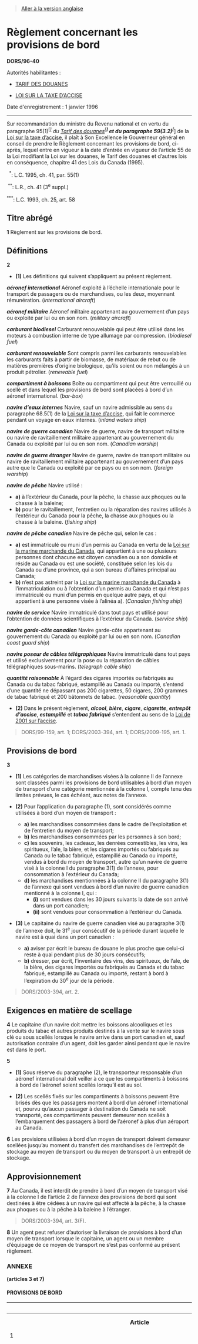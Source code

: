 > [Aller à la version anglaise](/en/Regulations/Statutory%20Orders%20and%20Regulations/96/40.md)

# Règlement concernant les provisions de bord

**DORS/96-40**

Autorités habilitantes : 
- [TARIF DES DOUANES](/fr/Lois/Lois%20du%20Canada/1997/ch.%2036.md)

- [LOI SUR LA TAXE D’ACCISE](/fr/Lois/Lois%20révisées%20du%20Canada/E/E-15.md)

Date d'enregistrement : 1 janvier 1996

----------

Sur recommandation du ministre du Revenu national et en vertu du paragraphe 95(1)<sup><a href='#footnote1star_f'>[*]</a></sup> du [Tarif des douanes](/fr/Lois/Lois%20du%20Canada/1997/ch.%2036.md)<sup><a href='#footnote2star_f'>[**]</a></sup> et du paragraphe 59(3.2)<sup><a href='#footnote3star_f'>[***]</a></sup> de la [Loi sur la taxe d’accise](/fr/Lois/Lois%20révisées%20du%20Canada/E/E-15.md), il plaît à Son Excellence le Gouverneur général en conseil de prendre le Règlement concernant les provisions de bord, ci-après, lequel entre en vigueur à la date d’entrée en vigueur de l’article 55 de la Loi modifiant la Loi sur les douanes, le Tarif des douanes et d’autres lois en conséquence, chapitre 41 des Lois du Canada (1995).

<a name='footnote1star_f'><sup>  *</sup></a>: L.C. 1995, ch. 41, par. 55(1)<br />

<a name='footnote2star_f'><sup> **</sup></a>: L.R., ch. 41 (3<sup>e</sup> suppl.)<br />

<a name='footnote3star_f'><sup>***</sup></a>: L.C. 1993, ch. 25, art. 58<br />




## Titre abrégé


**1** Règlement sur les provisions de bord.




## Définitions


**2** 

- **(1)** Les définitions qui suivent s’appliquent au présent règlement.

***aéronef international*** Aéronef exploité à l’échelle internationale pour le transport de passagers ou de marchandises, ou les deux, moyennant rémunération. (*international aircraft*)

***aéronef militaire*** Aéronef militaire appartenant au gouvernement d’un pays ou exploité par lui ou en son nom. (*military aircraft*)

***carburant biodiesel*** Carburant renouvelable qui peut être utilisé dans les moteurs à combustion interne de type allumage par compression. (*biodiesel fuel*)

***carburant renouvelable*** Sont compris parmi les carburants renouvelables les carburants faits à partir de biomasse, de matériaux de rebut ou de matières premières d’origine biologique, qu’ils soient ou non mélangés à un produit pétrolier. (*renewable fuel*)

***compartiment à boissons*** Boîte ou compartiment qui peut être verrouillé ou scellé et dans lequel les provisions de bord sont placées à bord d’un aéronef international. (*bar-box*)

***navire d’eaux internes*** Navire, sauf un navire admissible au sens du paragraphe 68.5(1) de la [Loi sur la taxe d’accise](/fr/Lois/Lois%20révisées%20du%20Canada/E/E-15.md), qui fait le commerce pendant un voyage en eaux internes. (*inland waters ship*)

***navire de guerre canadien*** Navire de guerre, navire de transport militaire ou navire de ravitaillement militaire appartenant au gouvernement du Canada ou exploité par lui ou en son nom. (*Canadian warship*)

***navire de guerre étranger*** Navire de guerre, navire de transport militaire ou navire de ravitaillement militaire appartenant au gouvernement d’un pays autre que le Canada ou exploité par ce pays ou en son nom. (*foreign warship*)

***navire de pêche*** Navire utilisé :
- **a)** à l’extérieur du Canada, pour la pêche, la chasse aux phoques ou la chasse à la baleine;
- **b)** pour le ravitaillement, l’entretien ou la réparation des navires utilisés à l’extérieur du Canada pour la pêche, la chasse aux phoques ou la chasse à la baleine. (*fishing ship*)

***navire de pêche canadien*** Navire de pêche qui, selon le cas :
- **a)** est immatriculé ou muni d’un permis au Canada en vertu de la [Loi sur la marine marchande du Canada](/fr/Lois/Lois%20révisées%20du%20Canada/S/S-9.md), qui appartient à une ou plusieurs personnes dont chacune est citoyen canadien ou a son domicile et réside au Canada ou est une société, constituée selon les lois du Canada ou d’une province, qui a son bureau d’affaires principal au Canada;
- **b)** n’est pas astreint par la [Loi sur la marine marchande du Canada](/fr/Lois/Lois%20révisées%20du%20Canada/S/S-9.md) à l’immatriculation ou à l’obtention d’un permis au Canada et qui n’est pas immatriculé ou muni d’un permis en quelque autre pays, et qui appartient à une personne visée à l’alinéa a). (*Canadian fishing ship*)

***navire de service*** Navire immatriculé dans tout pays et utilisé pour l’obtention de données scientifiques à l’extérieur du Canada. (*service ship*)

***navire garde-côte canadien*** Navire garde-côte appartenant au gouvernement du Canada ou exploité par lui ou en son nom. (*Canadian coast guard ship*)

***navire poseur de câbles télégraphiques*** Navire immatriculé dans tout pays et utilisé exclusivement pour la pose ou la réparation de câbles télégraphiques sous-marins. (*telegraph cable ship*)

***quantité raisonnable*** À l’égard des cigares importés ou fabriqués au Canada ou du tabac fabriqué, estampillé au Canada ou importé, s’entend d’une quantité ne dépassant pas 200 cigarettes, 50 cigares, 200 grammes de tabac fabriqué et 200 bâtonnets de tabac. (*reasonable quantity*)

- **(2)** Dans le présent règlement, ***alcool***, ***bière***, ***cigare***, ***cigarette***, ***entrepôt d’accise***, ***estampillé*** et ***tabac fabriqué*** s’entendent au sens de la [Loi de 2001 sur l’accise](/fr/Lois/Lois%20du%20Canada/2002/ch.%2022.md). 
> DORS/99-159, art. 1; DORS/2003-394, art. 1; DORS/2009-195, art. 1.





## Provisions de bord


**3** 

- **(1)** Les catégories de marchandises visées à la colonne II de l’annexe sont classées parmi les provisions de bord utilisables à bord d’un moyen de transport d’une catégorie mentionnée à la colonne I, compte tenu des limites prévues, le cas échéant, aux notes de l’annexe.

- **(2)** Pour l’application du paragraphe (1), sont considérés comme utilisées à bord d’un moyen de transport :
	- **a)** les marchandises consommées dans le cadre de l’exploitation et de l’entretien du moyen de transport;
	- **b)** les marchandises consommées par les personnes à son bord;
	- **c)** les souvenirs, les cadeaux, les denrées comestibles, les vins, les spiritueux, l’ale, la bière, et les cigares importés ou fabriqués au Canada ou le tabac fabriqué, estampillé au Canada ou importé, vendus à bord du moyen de transport, autre qu’un navire de guerre visé à la colonne I du paragraphe 3(1) de l’annexe, pour consommation à l’extérieur du Canada;
	- **d)** les marchandises mentionnées à la colonne II du paragraphe 3(1) de l’annexe qui sont vendues à bord d’un navire de guerre canadien mentionné à la colonne I, qui :
		- **(i)** sont vendues dans les 30 jours suivants la date de son arrivé dans un port canadien;
		- **(ii)** sont vendues pour consommation à l’extérieur du Canada.

- **(3)** Le capitaine du navire de guerre canadien visé au paragraphe 3(1) de l’annexe doit, le 31<sup>e</sup> jour consécutif de la période durant laquelle le navire est à quai dans un port canadien :
	- **a)** aviser par écrit le bureau de douane le plus proche que celui-ci reste à quai pendant plus de 30 jours consécutifs;
	- **b)** dresser, par écrit, l’inventaire des vins, des spiritueux, de l’ale, de la bière, des cigares importés ou fabriqués au Canada et du tabac fabriqué, estampillé au Canada ou importé, restant à bord à l’expiration du 30<sup>e</sup> jour de la période. 
> DORS/2003-394, art. 2.





## Exigences en matière de scellage


**4** Le capitaine d’un navire doit mettre les boissons alcooliques et les produits du tabac et autres produits destinés à la vente sur le navire sous clé ou sous scellés lorsque le navire arrive dans un port canadien et, sauf autorisation contraire d’un agent, doit les garder ainsi pendant que le navire est dans le port.



**5** 

- **(1)** Sous réserve du paragraphe (2), le transporteur responsable d’un aéronef international doit veiller à ce que les compartiments à boissons à bord de l’aéronef soient scellés lorsqu’il est au sol.

- **(2)** Les scellés fixés sur les compartiments à boissons peuvent être brisés dès que les passagers montent à bord d’un aéronef international et, pourvu qu’aucun passager à destination du Canada ne soit transporté, ces compartiments peuvent demeurer non scellés à l’embarquement des passagers à bord de l’aéronef à plus d’un aéroport au Canada.



**6** Les provisions utilisées à bord d’un moyen de transport doivent demeurer scellées jusqu’au moment du transfert des marchandises de l’entrepôt de stockage au moyen de transport ou du moyen de transport à un entrepôt de stockage.




## Approvisionnement


**7** Au Canada, il est interdit de prendre à bord d’un moyen de transport visé à la colonne I de l’article 2 de l’annexe des provisions de bord qui sont destinées à être cédées à un navire qui est affecté à la pêche, à la chasse aux phoques ou à la pêche à la baleine à l’étranger. 
> DORS/2003-394, art. 3(F).




**8** Un agent peut refuser d’autoriser la livraison de provisions à bord d’un moyen de transport lorsque le capitaine, un agent ou un membre d’équipage de ce moyen de transport ne s’est pas conformé au présent règlement.




### **ANNEXE** 
**(articles 3 et 7)**
#### PROVISIONS DE BORD
<table>
<tr>
<th></th>
<th>Colonne I</th>
<th>Colonne II</th>
</tr>
<tr>
<th>Article</th>
<th>Catégorie de moyens de transport</th>
<th>Catégorie de marchandises</th>
</tr>
<tr>
<td>1</td>
<td>*Mouvement international*</td>
<td></td>
</tr>
<tr>
<td>**(1)** Navire océanique affecté au commerce international qui doit faire une déclaration conformément à l’article 95 de la [Loi sur les douanes](/fr/Lois/Lois%20du%20Canada/1985/ch.%201%20(2e%20suppl.).md) et qui se rend à l’extérieur du Canada ou se dirige vers un port situé au Canada avant de faire la déclaration et de se rendre à l’extérieur du Canada

</td>
<td>**a)** ale et bière

**b)** produits nécessaires au chauffage de chaudières, préparations pour le traitement du mazout et éponges filtres

**c)** produits et matériels de nettoyage, y compris les chiffons et les coupons d’étoffe

**d)** charbon

**e)** enduits pour chaudières et pour briques de chaudières

**f)** inhibiteurs de rouille et de corrosion

**g)** denrées comestibles

**h)** gaz pour appareils frigorifiques et pour la soudure

**i)** allumettes et essence à briquet en burettes

**j)** eaux minérales et boissons gazeuses

**k)** peintures, vernis et dissolvants

**l)** produits pétroliers et carburants renouvelables, à l’exception des lubrifiants

**m)** produits fumifuges et de dispersion des nappes d’huile sur l’eau

**n)** savons et préparations médicinales et de toilette

**o)** souvenirs et cadeaux

**p)** vins et spiritueux

**q)** papeterie et autres produits du papier de consommation

**r)** cigares fabriqués au Canada ou importés et tabac fabriqué, estampillé au Canada ou importé<sup><a href='#footnote1_f'>[1]</a></sup>

</td>
</tr>
<tr>
<td>**(2)** Navire océanique immatriculé au Canada qui effectue du cabotage à partir d’un port sur la côte est du Canada jusqu’à un port sur la côte ouest du Canada ou vice versa, en passant par le canal de Panama ou les eaux arctiques

</td>
<td>**a)** ale et bière

**b)** produits nécessaires au chauffage de chaudières, préparations pour le traitement du mazout et éponges filtres

**c)** produits et matériels de nettoyage, y compris les chiffons et les coupons d’étoffe

**d)** charbon

**e)** enduits pour chaudières et pour briques de chaudières

**f)** inhibiteurs de rouille et de corrosion

**g)** denrées comestibles

**h)** gaz pour appareils frigorifiques et pour la soudure

**i)** allumettes et essence à briquet en burettes

**j)** eaux minérales et boissons gazeuses

**k)** peintures, vernis et dissolvants

**l)** produits pétroliers et carburants renouvelables, à l’exception des lubrifiants

**m)** produits fumifuges et de dispersion des nappes d’huile sur l’eau

**n)** savons et préparations médicinales et de toilette

**o)** souvenirs et cadeaux

**p)** vins et spiritueux

**q)** papeterie et autres produits du papier de consommation

**r)** cigares fabriqués au Canada ou importés et tabac fabriqué, estampillé au Canada ou importé<sup><a href='#footnote1_f'>[1]</a></sup>

</td>
</tr>
<tr>
<td>**(3)** Remorqueur océanique affecté au remorquage ou au sauvetage qui doit faire une déclaration conformément à l’article 95 de la [Loi sur les douanes](/fr/Lois/Lois%20du%20Canada/1985/ch.%201%20(2e%20suppl.).md) et qui se rend à l’extérieur du Canada

</td>
<td>**a)** ale et bière

**b)** produits nécessaires au chauffage de chaudières, préparations pour le traitement du mazout et éponges filtres

**c)** produits et matériels de nettoyage, y compris les chiffons et les coupons d’étoffe

**d)** charbon

**e)** enduits pour chaudières et pour briques de chaudières

**f)** inhibiteurs de rouille et de corrosion

**g)** denrées comestibles

**h)** gaz pour appareils frigorifiques et pour la soudure

**i)** allumettes et essence à briquet en burettes

**j)** eaux minérales et boissons gazeuses

**k)** peintures, vernis et dissolvants

**l)** produits pétroliers et carburants renouvelables, à l’exception des lubrifiants

**m)** produits fumifuges et de dispersion des nappes d’huile sur l’eau

**n)** savons et préparations médicinales et de toilette

**o)** souvenirs et cadeaux

**p)** vins et spiritueux

**q)** papeterie et autres produits du papier de consommation

**r)** cigares fabriqués au Canada ou importés et tabac fabriqué, estampillé au Canada ou importé<sup><a href='#footnote1_f'>[1]</a></sup>

</td>
</tr>
<tr>
<td>**(4)** Navire de guerre étranger

</td>
<td>**a)** ale et bière

**b)** produits nécessaires au chauffage de chaudières, préparations pour le traitement du mazout et éponges filtres

**c)** produits et matériels de nettoyage, y compris les chiffons et les coupons d’étoffe

**d)** charbon

**e)** enduits pour chaudières et pour briques de chaudières

**f)** inhibiteurs de rouille et de corrosion

**g)** denrées comestibles

**h)** gaz pour appareils frigorifiques et pour la soudure

**i)** allumettes et essence à briquet en burettes

**j)** eaux minérales et boissons gazeuses

**k)** peintures, vernis et dissolvants

**l)** produits pétroliers et carburants renouvelables, à l’exception des lubrifiants

**m)** produits fumifuges et de dispersion des nappes d’huile sur l’eau

**n)** savons et préparations médicinales et de toilette

**o)** souvenirs et cadeaux

**p)** vins et spiritueux

**q)** papeterie et autres produits du papier de consommation

**r)** cigares fabriqués au Canada ou importés et tabac fabriqué, estampillé au Canada ou importé<sup><a href='#footnote1_f'>[1]</a></sup>

</td>
</tr>
<tr>
<td>**(5)** Navire poseur de câbles télégraphiques

</td>
<td>**a)** ale et bière

**b)** produits nécessaires au chauffage de chaudières, préparations pour le traitement du mazout et éponges filtres

**c)** produits et matériels de nettoyage, y compris les chiffons et les coupons d’étoffe

**d)** charbon

**e)** enduits pour chaudières et pour briques de chaudières

**f)** inhibiteurs de rouille et de corrosion

**g)** denrées comestibles

**h)** gaz pour appareils frigorifiques et pour la soudure

**i)** allumettes et essence à briquet en burettes

**j)** eaux minérales et boissons gazeuses

**k)** peintures, vernis et dissolvants

**l)** produits pétroliers et carburants renouvelables, à l’exception des lubrifiants

**m)** produits fumifuges et de dispersion des nappes d’huile sur l’eau

**n)** savons et préparations médicinales et de toilette

**o)** souvenirs et cadeaux

**p)** vins et spiritueux

**q)** papeterie et autres produits du papier de consommation

**r)** cigares fabriqués au Canada ou importés et tabac fabriqué, estampillé au Canada ou importé<sup><a href='#footnote1_f'>[1]</a></sup>

</td>
</tr>
<tr>
<td>2</td>
<td>*Navires de pêche*</td>
<td></td>
</tr>
<tr>
<td>**(1)** Navire de pêche étranger qui doit faire une déclaration conformément à l’article 95 de la [Loi sur les douanes](/fr/Lois/Lois%20du%20Canada/1985/ch.%201%20(2e%20suppl.).md) et qui se rend à l’extérieur du Canada dans les 48 heures suivant le chargement des provisions de bord

</td>
<td>**a)** ale et bière<sup><a href='#footnote2_f'>[2]</a></sup>

**b)** combustible diesel et carburant biodiesel

**c)** produits pétroliers et carburants renouvelables<sup><a href='#footnote3_f'>[3]</a></sup>, à l’exception du combustible diesel, du carburant biodiesel et des lubrifiants

**d)** vins et spiritueux<sup><a href='#footnote4_f'>[4]</a></sup>

**e)** cigares fabriqués au Canada ou importés et tabac fabriqué, estampillé au Canada ou importé<sup><a href='#footnote5_f'>[5]</a></sup>

</td>
</tr>
<tr>
<td>**(2)** Navire de pêche canadien qui doit faire une déclaration conformément à l’article 95 de la [Loi sur les douanes](/fr/Lois/Lois%20du%20Canada/1985/ch.%201%20(2e%20suppl.).md) et qui se rend à l’extérieur du Canada dans les 48 heures suivant le chargement des provisions de bord

</td>
<td>**a)** ale et bière<sup><a href='#footnote2_f'>[2]</a></sup>

**b)** vins et spiritueux<sup><a href='#footnote4_f'>[4]</a></sup>

**c)** cigares fabriqués au Canada ou importés et tabac fabriqué, estampillé au Canada ou importé<sup><a href='#footnote5_f'>[5]</a></sup>

</td>
</tr>
<tr>
<td>**(3)** Navire de pêche canadien qui peut faire une déclaration conformément à l’article 8 du [Règlement sur la déclaration des marchandises importées](/fr/Règlements/Décrets,%20ordonnances%20et%20règlements%20statutaires/86/873.md) et qui se rend à l’extérieur du Canada

</td>
<td>**a)** combustible diesel et carburant biodiesel

</td>
</tr>
<tr>
<td>3</td>
<td>*Navires militaires canadiens*</td>
<td></td>
</tr>
<tr>
<td>**(1)** Navire de guerre canadien qui se rend à l’extérieur du Canada

</td>
<td>**a)** ale et bière

**b)** denrées comestibles

**c)** eaux minérales et boissons gazeuses

**d)** allumettes et essence à briquet en burettes

**e)** savons et préparations médicinales et de toilette

**f)** vins et spiritueux

**g)** cigares fabriqués au Canada ou importés et tabac fabriqué, estampillé au Canada ou importé<sup><a href='#footnote6_f'>[6]</a></sup>

**h)** pour l’application de la [Loi sur la taxe d’accise](/fr/Lois/Lois%20révisées%20du%20Canada/E/E-15.md), produits pétroliers et carburants renouvelables, à l’exception des lubrifiants

</td>
</tr>
<tr>
<td>**(2)** Navire de service qui doit faire une déclaration conformément à l’article 95 de la [Loi sur les douanes](/fr/Lois/Lois%20du%20Canada/1985/ch.%201%20(2e%20suppl.).md) et qui se rend à l’extérieur du Canada

</td>
<td>**a)** ale et bière

**b)** denrées comestibles

**c)** eaux minérales et boissons gazeuses

**d)** allumettes et essence à briquet en burettes

**e)** savons et préparations médicinales et de toilette

**f)** vins et spiritueux

**g)** cigares fabriqués au Canada ou importés et tabac fabriqué, estampillé au Canada ou importé<sup><a href='#footnote6_f'>[6]</a></sup>

</td>
</tr>
<tr>
<td>4</td>
<td>*Aéronefs*</td>
<td></td>
</tr>
<tr>
<td>**(1)** Aéronef militaire qui se rend à l’extérieur du Canada sur un vol international

</td>
<td>**a)** ale et bière

**b)** denrées comestibles

**c)** eaux minérales et boissons gazeuses

**d)** produits pétroliers et carburants renouvelables, à l’exception des lubrifiants

**e)** savons et préparations médicinales et de toilette

**f)** souvenirs et cadeaux

**g)** vins et spiritueux

**h)** papeterie et autres produits du papier de consommation

**i)** cigares fabriqués au Canada ou importés et tabac fabriqué, estampillé au Canada ou importé<sup><a href='#footnote7_f'>[7]</a></sup>

</td>
</tr>
<tr>
<td>**(2)** Aéronef international qui doit faire une déclaration conformément à l’article 95 de la [Loi sur les douanes](/fr/Lois/Lois%20du%20Canada/1985/ch.%201%20(2e%20suppl.).md) et qui se rend à l’extérieur du Canada ou qui doit faire une déclaration conformément à l’article 12 de cette loi après avoir effectué un vol au Canada, pourvu qu’aucun passager de vol intérieur n’y soit transporté

</td>
<td>**a)** ale et bière

**b)** denrées comestibles

**c)** eaux minérales et boissons gazeuses

**d)** produits pétroliers et carburants renouvelables, à l’exception des lubrifiants

**e)** savons et préparations médicinales et de toilette

**f)** souvenirs et cadeaux

**g)** vins et spiritueux

**h)** papeterie et autres produits du papier de consommation

**i)** cigares fabriqués au Canada ou importés et tabac fabriqué, estampillé au Canada ou importé

</td>
</tr>
<tr>
<td>5</td>
<td>*Navires gardes-côtes canadiens*</td>
<td></td>
</tr>
<tr>
<td>**(1)** Navire garde-côte canadien qui doit faire une déclaration conformément à l’article 95 de la [Loi sur les douanes](/fr/Lois/Lois%20du%20Canada/1985/ch.%201%20(2e%20suppl.).md) et qui entreprend un voyage dans l’Arctique

</td>
<td>**a)** ale et bière<sup><a href='#footnote8_f'>[8]</a></sup>

**b)** vins et spiritueux<sup><a href='#footnote9_f'>[9]</a></sup>

**c)** cigares fabriqués au Canada ou importés et tabac fabriqué, estampillé au Canada ou importé<sup><a href='#footnote6_f'>[6]</a></sup>

</td>
</tr>
<tr>
<td>**(2)** Navire garde-côte canadien qui se rend à l’extérieur du Canada

</td>
<td>**a)** pour l’application de la [Loi sur la taxe d’accise](/fr/Lois/Lois%20révisées%20du%20Canada/E/E-15.md), produits pétroliers et carburants renouvelables, à l’exception des lubrifiants

</td>
</tr>
<tr>
<td>6</td>
<td>Yacht étranger qui doit faire une déclaration conformément à l’article 95 de la [Loi sur les douanes](/fr/Lois/Lois%20du%20Canada/1985/ch.%201%20(2e%20suppl.).md) et qui se rend à l’extérieur du Canada</td>
<td>**a)** ale et bière<sup><a href='#footnote8_f'>[8]</a></sup>

**b)** vins et spiritueux<sup><a href='#footnote9_f'>[9]</a></sup>

**c)** cigares fabriqués au Canada ou importés et tabac fabriqué, estampillé au Canada ou importé<sup><a href='#footnote6_f'>[6]</a></sup>

</td>
</tr>
<tr>
<td>7</td>
<td>*Navires d’eaux internes et navires utilisés pour le cabotage*</td>
<td></td>
</tr>
<tr>
<td>**(1)** Navire normalement affecté au commerce international qui effectue ou compte effectuer du cabotage pendant une période maximale de cinq jours

</td>
<td>**a)** produits nécessaires au chauffage de chaudières, préparations pour le traitement du mazout et éponges filtres

**b)** produits et matériels de nettoyage, y compris les chiffons et les coupons d’étoffe

**c)** charbon

**d)** enduits pour chaudières et pour briques de chaudières

**e)** inhibiteurs de rouille et de corrosion

**f)** denrées comestibles

**g)** gaz pour appareils frigorifiques et pour la soudure

**h)** allumettes et essence à briquet en burettes

**i)** eaux minérales et boissons gazeuses

**j)** peintures, vernis et dissolvants

**k)** produits pétroliers et carburants renouvelables, à l’exception des lubrifiants

**l)** préparations fumifuges et de dispersion des nappes d’huile sur l’eau

**m)** savons et préparations médicinales et de toilette

**n)** souvenirs et cadeaux

**o)** papeterie et autres produits du papier de consommation

</td>
</tr>
<tr>
<td>**(2)** Navire normalement affecté au commerce international qui effectue ou compte effectuer du cabotage pendant plus de cinq jours

</td>
<td>**a)** charbon<sup><a href='#footnote10_f'>[10]</a></sup>

**b)** produits pétroliers et carburants renouvelables<sup><a href='#footnote10_f'>[10]</a></sup>, à l’exception des lubrifiants

</td>
</tr>
<tr>
<td>**(3)** Navire d’eaux internes

</td>
<td>**a)** produits nécessaires au chauffage des chaudières, préparations pour le traitement du mazout et éponges filtres

**b)** produits et matériels de nettoyage, y compris les chiffons et les coupons d’étoffe

**c)** charbon

**d)** enduits pour chaudières et pour briques de chaudières

**e)** inhibiteurs de rouille et de corrosion

**f)** denrées comestibles

**g)** gaz pour appareils frigorifiques et pour la soudure

**h)** peintures, vernis et dissolvants

**i)** produits pétroliers et carburants renouvelables, à l’exception des lubrifiants

**j)** préparations fumifuges et de dispersion des nappes d’huile sur l’eau

</td>
</tr>
<tr>
<td>

###### NOTES :


<a name='footnote1_f'><sup>1</sup></a>: Quantité raisonnable pour chaque personne à bord, pour chaque semaine de voyage<br />

<a name='footnote2_f'><sup>2</sup></a>: 8,18 L (288 onces liquides) au maximum pour chaque personne à bord, pour chaque semaine de voyage, lorsque le voyage dure au moins sept jours<br />

<a name='footnote3_f'><sup>3</sup></a>: Voyage d’une durée minimale de cinq jours<br />

<a name='footnote4_f'><sup>4</sup></a>: Quantité maximale soit de 1,14 L (40 onces liquides) de spiritueux, soit de 1,14 L (40 onces liquides) de vin et de spiritueux, soit encore de 1,5 L (52 onces liquides) de vin pour chaque personne à bord, pour chaque semaine de voyage, si le voyage dure au moins sept jours<br />

<a name='footnote5_f'><sup>5</sup></a>: Quantité raisonnable pour chaque personne à bord de plus de 18 ans, pour chaque semaine complète de voyage<br />

<a name='footnote6_f'><sup>6</sup></a>: Quantité raisonnable pour chaque personne à bord de plus de 18 ans, pour chaque semaine de voyage<br />

<a name='footnote7_f'><sup>7</sup></a>: Quantité raisonnable pour chaque personne à bord de plus de 18 ans<br />

<a name='footnote8_f'><sup>8</sup></a>: 8,18 L (288 onces liquides) au maximum pour chaque personne à bord, pour chaque semaine de voyage<br />

<a name='footnote9_f'><sup>9</sup></a>: Quantité maximale soit de 1,14 L (40 onces liquides) de spiritueux, soit de 1,14 L (40 onces liquides) de vin et de spiritueux, soit encore de 1,5 L (52 onces liquides) de vin pour chaque personne à bord, pour chaque semaine de voyage<br />

<a name='footnote10_f'><sup>10</sup></a>: Quantité nécessaire à l’exploitation du navire pendant les 15 premiers jours de cabotage, calculée au début du cabotage<br />

</td>
</tr>
</table>

> DORS/2003-394, art. 4 et 5(F); DORS/2005-259, art. 1 et 2; DORS/2005-390, art. 1; DORS/2009-195, art. 2 à 5; DORS/2010-36, art. 1.


